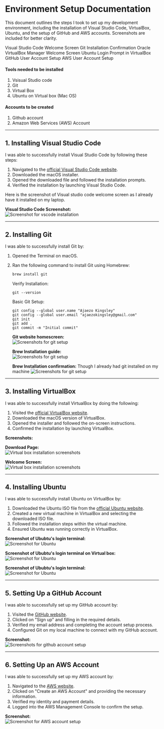 # Environment Setup Documentation

This document outlines the steps I took to set up my development environment, including the installation of Visual Studio Code, VirtualBox, Ubuntu, and the setup of GitHub and AWS accounts. Screenshots are included for better clarity.

Visual Studio Code Welcome Screen
Git Installation Confirmation
Oracle VirtualBox Manager Welcome Screen
Ubuntu Login Prompt in VirtualBox
GitHub User Account Setup
AWS User Account Setup

#### Tools needed to be installed

1. Vsisual Studio code
2. Git
3. Virtual Box
4. Ubuntu on Virtual box (Mac OS)

#### Accounts to be created

1. Github account
2. Amazon Web Services (AWS) Account

---

## 1. Installing Visual Studio Code

I was able to successfully install Visual Studio Code by following these steps:

1. Navigated to the [official Visual Studio Code website](https://code.visualstudio.com/).
2. Downloaded the macOS installer.
3. Opened the downloaded file and followed the installation prompts.
4. Verified the installation by launching Visual Studio Code.

Here is the screenshot of Visual studio code welcome screen as I already have it installed on my laptop.

**Visual Studio Code Screenshot:**  
![Screenshot for vscode installation](images/vs-code-welcome-screen.png)

---

## 2. Installing Git

I was able to successfully install Git by:

1. Opened the Terminal on macOS.
2. Ran the following command to install Git using Homebrew:

   ```bash
   brew install git
   ```

   Verify Installation:

   ```
   git --version
   ```

   Basic Git Setup:

   ```
   git config --global user.name "Ajaezo Kingsley"
   git config --global user.email "ajaezokingsley@gmail.com"
   git init
   git add .
   git commit -m "Initial commit"
   ```

   **Git website homescreen:**  
   ![Screenshots for git setup](images/git-website-homepage.png)

   **Brew Installation guide:**  
   ![Screenshots for git setup](images/brew-download-git-installation.png)

   **Brew Installation confirmation:** Though I already had git installed on my machine
   ![Screenshots for git setup](images/git-screenshots.png)

---

## 3. Installing VirtualBox

I was able to successfully install VirtualBox by doing the following:

1. Visited the [official VirtualBox website](https://www.virtualbox.org/).
2. Downloaded the macOS version of VirtualBox.
3. Opened the installer and followed the on-screen instructions.
4. Confirmed the installation by launching VirtualBox.

**Screenshots:**

**Download Page:**  
![Virtual box installation screenshots](images/virtual-box-download.png)

**Welcome Screen:**  
![Virtual box installation screenshots](images/virtual-box-welcome-screen.png)

---

## 4. Installing Ubuntu

I was able to successfully install Ubuntu on VirtualBox by:

1. Downloaded the Ubuntu ISO file from the [official Ubuntu website](https://ubuntu.com/).
2. Created a new virtual machine in VirtualBox and selecting the downloaded ISO file.
3. Followed the installation steps within the virtual machine.
4. Ensured Ubuntu was running correctly in VirtualBox.

**Screenshot of Ububtu's login terminal:**  
![Screenshot for Ubuntu](images/ubuntu.png)

**Screenshot of Ububtu's login terminal on Virtual box:**  
![Screenshot for Ubuntu](images/ubuntu's-terminal.png)

**Screenshot of Ububtu's login terminal:**  
![Screenshot for Ubuntu](images/ubuntu's-desktop-on-virtual-box.png)

---

## 5. Setting Up a GitHub Account

I was able to successfully set up my GitHub account by:

1. Visited the [GitHub website](https://github.com/).
2. Clicked on "Sign up" and filling in the required details.
3. Verified my email address and completing the account setup process.
4. Configured Git on my local machine to connect with my GitHub account.

**Screenshot:**  
![Screenshots for github account setup](images/git-profile-screenshot.png)

---

## 6. Setting Up an AWS Account

I was able to successfully set up my AWS account by:

1. Navigated to the [AWS website](https://aws.amazon.com/).
2. Clicked on "Create an AWS Account" and providing the necessary information.
3. Verified my identity and payment details.
4. Logged into the AWS Management Console to confirm the setup.

**Screenshot:**  
![Screenshot for AWS account setup](images/aws.png)
